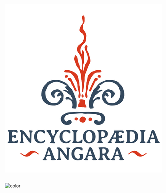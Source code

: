
<!-- _coverpage.md -->

![logo](media/ea-logo-color.svg ':size=600vh')
&nbsp;

<!-- background color -->

![color](#EEE)